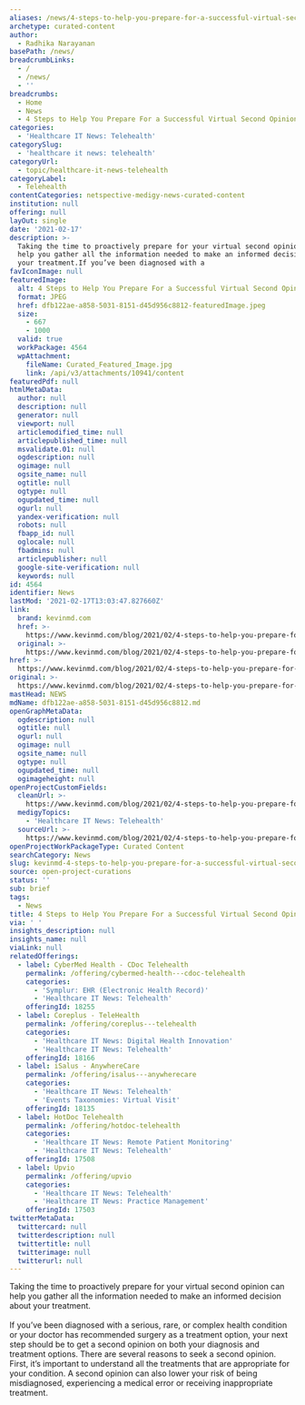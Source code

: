 ```yaml
---
aliases: /news/4-steps-to-help-you-prepare-for-a-successful-virtual-second-opinion
archetype: curated-content
author:
  - Radhika Narayanan
basePath: /news/
breadcrumbLinks:
  - /
  - /news/
  - ''
breadcrumbs:
  - Home
  - News
  - 4 Steps to Help You Prepare For a Successful Virtual Second Opinion
categories:
  - 'Healthcare IT News: Telehealth'
categorySlug:
  - 'healthcare it news: telehealth'
categoryUrl:
  - topic/healthcare-it-news-telehealth
categoryLabel:
  - Telehealth
contentCategories: netspective-medigy-news-curated-content
institution: null
offering: null
layOut: single
date: '2021-02-17'
description: >-
  Taking the time to proactively prepare for your virtual second opinion can
  help you gather all the information needed to make an informed decision about
  your treatment.If you’ve been diagnosed with a 
favIconImage: null
featuredImage:
  alt: 4 Steps to Help You Prepare For a Successful Virtual Second Opinion
  format: JPEG
  href: dfb122ae-a858-5031-8151-d45d956c8812-featuredImage.jpeg
  size:
    - 667
    - 1000
  valid: true
  workPackage: 4564
  wpAttachment:
    fileName: Curated_Featured_Image.jpg
    link: /api/v3/attachments/10941/content
featuredPdf: null
htmlMetaData:
  author: null
  description: null
  generator: null
  viewport: null
  articlemodified_time: null
  articlepublished_time: null
  msvalidate.01: null
  ogdescription: null
  ogimage: null
  ogsite_name: null
  ogtitle: null
  ogtype: null
  ogupdated_time: null
  ogurl: null
  yandex-verification: null
  robots: null
  fbapp_id: null
  oglocale: null
  fbadmins: null
  articlepublisher: null
  google-site-verification: null
  keywords: null
id: 4564
identifier: News
lastMod: '2021-02-17T13:03:47.827660Z'
link:
  brand: kevinmd.com
  href: >-
    https://www.kevinmd.com/blog/2021/02/4-steps-to-help-you-prepare-for-a-successful-virtual-second-opinion.html
  original: >-
    https://www.kevinmd.com/blog/2021/02/4-steps-to-help-you-prepare-for-a-successful-virtual-second-opinion.html
href: >-
  https://www.kevinmd.com/blog/2021/02/4-steps-to-help-you-prepare-for-a-successful-virtual-second-opinion.html
original: >-
  https://www.kevinmd.com/blog/2021/02/4-steps-to-help-you-prepare-for-a-successful-virtual-second-opinion.html
mastHead: NEWS
mdName: dfb122ae-a858-5031-8151-d45d956c8812.md
openGraphMetaData:
  ogdescription: null
  ogtitle: null
  ogurl: null
  ogimage: null
  ogsite_name: null
  ogtype: null
  ogupdated_time: null
  ogimageheight: null
openProjectCustomFields:
  cleanUrl: >-
    https://www.kevinmd.com/blog/2021/02/4-steps-to-help-you-prepare-for-a-successful-virtual-second-opinion.html
  medigyTopics:
    - 'Healthcare IT News: Telehealth'
  sourceUrl: >-
    https://www.kevinmd.com/blog/2021/02/4-steps-to-help-you-prepare-for-a-successful-virtual-second-opinion.html
openProjectWorkPackageType: Curated Content
searchCategory: News
slug: kevinmd-4-steps-to-help-you-prepare-for-a-successful-virtual-second-opinion
source: open-project-curations
status: ''
sub: brief
tags:
  - News
title: 4 Steps to Help You Prepare For a Successful Virtual Second Opinion
via: ' '
insights_description: null
insights_name: null
viaLink: null
relatedOfferings:
  - label: CyberMed Health - CDoc Telehealth
    permalink: /offering/cybermed-health---cdoc-telehealth
    categories:
      - 'Symplur: EHR (Electronic Health Record)'
      - 'Healthcare IT News: Telehealth'
    offeringId: 18255
  - label: Coreplus - TeleHealth
    permalink: /offering/coreplus---telehealth
    categories:
      - 'Healthcare IT News: Digital Health Innovation'
      - 'Healthcare IT News: Telehealth'
    offeringId: 18166
  - label: iSalus - AnywhereCare
    permalink: /offering/isalus---anywherecare
    categories:
      - 'Healthcare IT News: Telehealth'
      - 'Events Taxonomies: Virtual Visit'
    offeringId: 18135
  - label: HotDoc Telehealth
    permalink: /offering/hotdoc-telehealth
    categories:
      - 'Healthcare IT News: Remote Patient Monitoring'
      - 'Healthcare IT News: Telehealth'
    offeringId: 17508
  - label: Upvio
    permalink: /offering/upvio
    categories:
      - 'Healthcare IT News: Telehealth'
      - 'Healthcare IT News: Practice Management'
    offeringId: 17503
twitterMetaData:
  twittercard: null
  twitterdescription: null
  twittertitle: null
  twitterimage: null
  twitterurl: null
---
```

<p>Taking the time to proactively prepare for your virtual second opinion can help you gather all the information needed to make an informed decision about your treatment.<br><br>If you’ve been diagnosed with a serious, rare, or complex health condition or your doctor has recommended surgery as a treatment option, your next step should be to get a second opinion on both your diagnosis and treatment options. There are several reasons to seek a second opinion. First, it’s important to understand all the treatments that are appropriate for your condition. A second opinion can also lower your risk of being misdiagnosed, experiencing a medical error or receiving inappropriate treatment.</p>